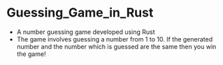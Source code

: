 # Guessing_Game_in_Rust
- A number guessing game developed using Rust
- The game involves guessing a number from 1 to 10. If the generated number and the number which is guessed are the same then you win the game! 
